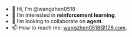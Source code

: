 - 👋 Hi, I’m @wangzhen0518
- 👀 I’m interested in **reinforcement learning**.
- 💞️ I’m looking to collaborate on **agent**.
- 📫 How to reach me: wangzhen0518@126.com.

<!---
wangzhen0518/wangzhen0518 is a ✨ special ✨ repository because its `README.md` (this file) appears on your GitHub profile.
You can click the Preview link to take a look at your changes.
- 🌱 I’m currently learning reinforcement learning.
--->
